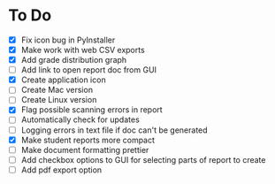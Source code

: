 # To Do

- [x] Fix icon bug in PyInstaller
- [x] Make work with web CSV exports
- [x] Add grade distribution graph
- [ ] Add link to open report doc from GUI
- [x] Create application icon
- [ ] Create Mac version
- [ ] Create Linux version
- [x] Flag possible scanning errors in report
- [ ] Automatically check for updates
- [ ] Logging errors in text file if doc can't be generated
- [x] Make student reports more compact
- [ ] Make document formatting prettier
- [ ] Add checkbox options to GUI for selecting parts of report to create
- [ ] Add pdf export option
